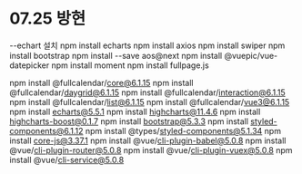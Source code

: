 
# 07.25 방현
--echart 설치 
npm install echarts
npm install axios
npm install swiper
npm install bootstrap
npm install --save aos@next
npm install @vuepic/vue-datepicker
npm install moment
npm install fullpage.js


npm install @fullcalendar/core@6.1.15
npm install @fullcalendar/daygrid@6.1.15
npm install @fullcalendar/interaction@6.1.15
npm install @fullcalendar/list@6.1.15
npm install @fullcalendar/vue3@6.1.15
npm install echarts@5.5.1
npm install highcharts@11.4.6
npm install highcharts-boost@0.1.7
npm install bootstrap@5.3.3
npm install styled-components@6.1.12
npm install @types/styled-components@5.1.34
npm install core-js@3.37.1
npm install @vue/cli-plugin-babel@5.0.8
npm install @vue/cli-plugin-router@5.0.8
npm install @vue/cli-plugin-vuex@5.0.8
npm install @vue/cli-service@5.0.8
